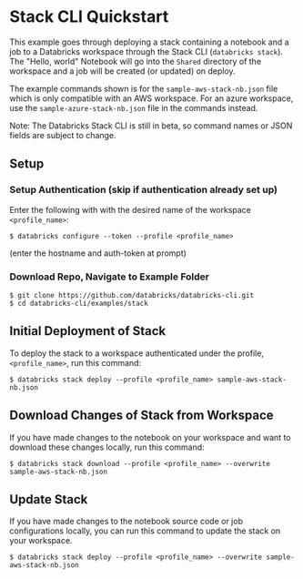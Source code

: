 # Stack CLI Quickstart
This example goes through deploying a stack containing a notebook and a job to a Databricks workspace through the Stack CLI (`databricks stack`).
The "Hello, world" Notebook will go into the `Shared` directory of the workspace and a job will be created
(or updated) on deploy.

The example commands shown is for the `sample-aws-stack-nb.json` file which is only compatible with an
AWS workspace. For an azure workspace, use the `sample-azure-stack-nb.json` file in the commands instead.

Note: The Databricks Stack CLI is still in beta, so command names or JSON fields are subject to change.

## Setup
### Setup Authentication (skip if authentication already set up)
Enter the following with with the desired name of the workspace `<profile_name>`:
```
$ databricks configure --token --profile <profile_name>
```
(enter the hostname and auth-token at prompt)

### Download Repo, Navigate to Example Folder
```
$ git clone https://github.com/databricks/databricks-cli.git
$ cd databricks-cli/examples/stack
```

## Initial Deployment of Stack
To deploy the stack to a workspace authenticated under the profile, `<profile_name>`, run this command:
```
$ databricks stack deploy --profile <profile_name> sample-aws-stack-nb.json
```

## Download Changes of Stack from Workspace
If you have made changes to the notebook on your workspace and want to download these changes locally,
run this command:
```
$ databricks stack download --profile <profile_name> --overwrite sample-aws-stack-nb.json
```
## Update Stack
If you have made changes to the notebook source code or job configurations locally, you can
run this command to update the stack on your workspace.
```
$ databricks stack deploy --profile <profile_name> --overwrite sample-aws-stack-nb.json
```
